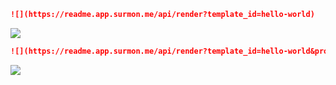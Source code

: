 ```markdown
![](https://readme.app.surmon.me/api/render?template_id=hello-world)
```

![](https://readme.app.surmon.me/api/render?template_id=hello-world&svg.width=1012&svg.height=300)

```markdown
![](https://readme.app.surmon.me/api/render?template_id=hello-world&props.theme=dark)
```

![](https://readme.app.surmon.me/api/render?template_id=hello-world&props.theme=dark&svg.width=1012&svg.height=300)
